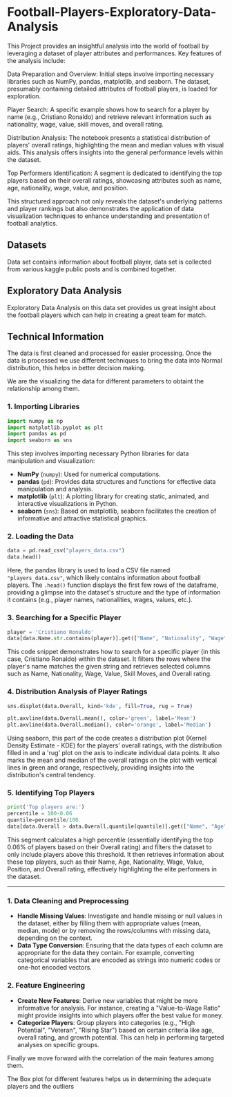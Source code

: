 # Football-Players-Exploratory-Data-Analysis
This Project provides an insightful analysis into the world of football by leveraging a dataset of player attributes and performances. Key features of the analysis include:

Data Preparation and Overview: Initial steps involve importing necessary libraries such as NumPy, pandas, matplotlib, and seaborn. The dataset, presumably containing detailed attributes of football players, is loaded for exploration.

Player Search: A specific example shows how to search for a player by name (e.g., Cristiano Ronaldo) and retrieve relevant information such as nationality, wage, value, skill moves, and overall rating.

Distribution Analysis: The notebook presents a statistical distribution of players' overall ratings, highlighting the mean and median values with visual aids. This analysis offers insights into the general performance levels within the dataset.

Top Performers Identification: A segment is dedicated to identifying the top players based on their overall ratings, showcasing attributes such as name, age, nationality, wage, value, and position.

This structured approach not only reveals the dataset's underlying patterns and player rankings but also demonstrates the application of data visualization techniques to enhance understanding and presentation of football analytics.


## Datasets
Data set contains information about football player, data set is collected from various kaggle public posts and is combined together.


## Exploratory Data Analysis
Exploratory Data Analysis on this data set provides us great insight about the football players which can help in creating a great team for match.

## Technical Information

The data is first cleaned and processed for easier processing.
Once the data is processed we use different techniques to bring the data into Normal distribution, this helps in better decision making.

We are the visualizing the data for different parameters to obtaint the relationship among them.

### 1. Importing Libraries
```python
import numpy as np
import matplotlib.pyplot as plt
import pandas as pd
import seaborn as sns
```
This step involves importing necessary Python libraries for data manipulation and visualization:
- **NumPy** (`numpy`): Used for numerical computations.
- **pandas** (`pd`): Provides data structures and functions for effective data manipulation and analysis.
- **matplotlib** (`plt`): A plotting library for creating static, animated, and interactive visualizations in Python.
- **seaborn** (`sns`): Based on matplotlib, seaborn facilitates the creation of informative and attractive statistical graphics.

### 2. Loading the Data
```python
data = pd.read_csv("players_data.csv")
data.head()
```
Here, the pandas library is used to load a CSV file named `"players_data.csv"`, which likely contains information about football players. The `.head()` function displays the first few rows of the dataframe, providing a glimpse into the dataset's structure and the type of information it contains (e.g., player names, nationalities, wages, values, etc.).

### 3. Searching for a Specific Player
```python
player = 'Cristiano Ronaldo'
data[data.Name.str.contains(player)].get(["Name", "Nationality", "Wage", "Value", "Skill Moves", "Overall"])
```
This code snippet demonstrates how to search for a specific player (in this case, Cristiano Ronaldo) within the dataset. It filters the rows where the player's name matches the given string and retrieves selected columns such as Name, Nationality, Wage, Value, Skill Moves, and Overall rating.

### 4. Distribution Analysis of Player Ratings
```python
sns.displot(data.Overall, kind='kde', fill=True, rug = True)

plt.axvline(data.Overall.mean(), color='green', label='Mean')
plt.axvline(data.Overall.median(), color='orange', label='Median')
```
Using seaborn, this part of the code creates a distribution plot (Kernel Density Estimate - KDE) for the players' overall ratings, with the distribution filled in and a 'rug' plot on the axis to indicate individual data points. It also marks the mean and median of the overall ratings on the plot with vertical lines in green and orange, respectively, providing insights into the distribution's central tendency.

### 5. Identifying Top Players
```python
print('Top players are:')
percentile = 100-0.06
quantile=percentile/100
data[data.Overall > data.Overall.quantile(quantile)].get(["Name", "Age", "Nationality", "Wage", "Value", "Position", "Overall"])
```
This segment calculates a high percentile (essentially identifying the top 0.06% of players based on their Overall rating) and filters the dataset to only include players above this threshold. It then retrieves information about these top players, such as their Name, Age, Nationality, Wage, Value, Position, and Overall rating, effectively highlighting the elite performers in the dataset.

---
### 1. Data Cleaning and Preprocessing
- **Handle Missing Values**: Investigate and handle missing or null values in the dataset, either by filling them with appropriate values (mean, median, mode) or by removing the rows/columns with missing data, depending on the context.
- **Data Type Conversion**: Ensuring that the data types of each column are appropriate for the data they contain. For example, converting categorical variables that are encoded as strings into numeric codes or one-hot encoded vectors.

### 2. Feature Engineering
- **Create New Features**: Derive new variables that might be more informative for analysis. For instance, creating a "Value-to-Wage Ratio" might provide insights into which players offer the best value for money.
- **Categorize Players**: Group players into categories (e.g., "High Potential", "Veteran", "Rising Star") based on certain criteria like age, overall rating, and growth potential. This can help in performing targeted analyses on specific groups.

Finally we move forward with the correlation of the main features among them.

The Box plot for different features helps us in determining the adequate players and the outliers

